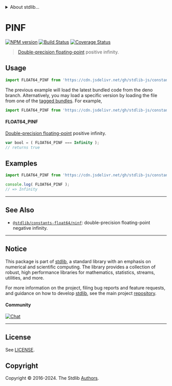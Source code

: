 <!--

@license Apache-2.0

Copyright (c) 2018 The Stdlib Authors.

Licensed under the Apache License, Version 2.0 (the "License");
you may not use this file except in compliance with the License.
You may obtain a copy of the License at

   http://www.apache.org/licenses/LICENSE-2.0

Unless required by applicable law or agreed to in writing, software
distributed under the License is distributed on an "AS IS" BASIS,
WITHOUT WARRANTIES OR CONDITIONS OF ANY KIND, either express or implied.
See the License for the specific language governing permissions and
limitations under the License.

-->


<details>
  <summary>
    About stdlib...
  </summary>
  <p>We believe in a future in which the web is a preferred environment for numerical computation. To help realize this future, we've built stdlib. stdlib is a standard library, with an emphasis on numerical and scientific computation, written in JavaScript (and C) for execution in browsers and in Node.js.</p>
  <p>The library is fully decomposable, being architected in such a way that you can swap out and mix and match APIs and functionality to cater to your exact preferences and use cases.</p>
  <p>When you use stdlib, you can be absolutely certain that you are using the most thorough, rigorous, well-written, studied, documented, tested, measured, and high-quality code out there.</p>
  <p>To join us in bringing numerical computing to the web, get started by checking us out on <a href="https://github.com/stdlib-js/stdlib">GitHub</a>, and please consider <a href="https://opencollective.com/stdlib">financially supporting stdlib</a>. We greatly appreciate your continued support!</p>
</details>

# PINF

[![NPM version][npm-image]][npm-url] [![Build Status][test-image]][test-url] [![Coverage Status][coverage-image]][coverage-url] <!-- [![dependencies][dependencies-image]][dependencies-url] -->

> [Double-precision floating-point][ieee754] positive infinity.



<section class="usage">

## Usage

```javascript
import FLOAT64_PINF from 'https://cdn.jsdelivr.net/gh/stdlib-js/constants-float64-pinf@deno/mod.js';
```
The previous example will load the latest bundled code from the deno branch. Alternatively, you may load a specific version by loading the file from one of the [tagged bundles](https://github.com/stdlib-js/constants-float64-pinf/tags). For example,

```javascript
import FLOAT64_PINF from 'https://cdn.jsdelivr.net/gh/stdlib-js/constants-float64-pinf@v0.2.1-deno/mod.js';
```

#### FLOAT64_PINF

[Double-precision floating-point][ieee754] positive infinity.

```javascript
var bool = ( FLOAT64_PINF === Infinity );
// returns true
```

</section>

<!-- /.usage -->

<section class="examples">

## Examples

<!-- TODO: better example -->

<!-- eslint no-undef: "error" -->

```javascript
import FLOAT64_PINF from 'https://cdn.jsdelivr.net/gh/stdlib-js/constants-float64-pinf@deno/mod.js';

console.log( FLOAT64_PINF );
// => Infinity
```

</section>

<!-- /.examples -->

<!-- C interface documentation. -->



<!-- Section for related `stdlib` packages. Do not manually edit this section, as it is automatically populated. -->

<section class="related">

* * *

## See Also

-   <span class="package-name">[`@stdlib/constants-float64/ninf`][@stdlib/constants/float64/ninf]</span><span class="delimiter">: </span><span class="description">double-precision floating-point negative infinity.</span>

</section>

<!-- /.related -->

<!-- Section for all links. Make sure to keep an empty line after the `section` element and another before the `/section` close. -->


<section class="main-repo" >

* * *

## Notice

This package is part of [stdlib][stdlib], a standard library with an emphasis on numerical and scientific computing. The library provides a collection of robust, high performance libraries for mathematics, statistics, streams, utilities, and more.

For more information on the project, filing bug reports and feature requests, and guidance on how to develop [stdlib][stdlib], see the main project [repository][stdlib].

#### Community

[![Chat][chat-image]][chat-url]

---

## License

See [LICENSE][stdlib-license].


## Copyright

Copyright &copy; 2016-2024. The Stdlib [Authors][stdlib-authors].

</section>

<!-- /.stdlib -->

<!-- Section for all links. Make sure to keep an empty line after the `section` element and another before the `/section` close. -->

<section class="links">

[npm-image]: http://img.shields.io/npm/v/@stdlib/constants-float64-pinf.svg
[npm-url]: https://npmjs.org/package/@stdlib/constants-float64-pinf

[test-image]: https://github.com/stdlib-js/constants-float64-pinf/actions/workflows/test.yml/badge.svg?branch=v0.2.1
[test-url]: https://github.com/stdlib-js/constants-float64-pinf/actions/workflows/test.yml?query=branch:v0.2.1

[coverage-image]: https://img.shields.io/codecov/c/github/stdlib-js/constants-float64-pinf/main.svg
[coverage-url]: https://codecov.io/github/stdlib-js/constants-float64-pinf?branch=main

<!--

[dependencies-image]: https://img.shields.io/david/stdlib-js/constants-float64-pinf.svg
[dependencies-url]: https://david-dm.org/stdlib-js/constants-float64-pinf/main

-->

[chat-image]: https://img.shields.io/gitter/room/stdlib-js/stdlib.svg
[chat-url]: https://app.gitter.im/#/room/#stdlib-js_stdlib:gitter.im

[stdlib]: https://github.com/stdlib-js/stdlib

[stdlib-authors]: https://github.com/stdlib-js/stdlib/graphs/contributors

[umd]: https://github.com/umdjs/umd
[es-module]: https://developer.mozilla.org/en-US/docs/Web/JavaScript/Guide/Modules

[deno-url]: https://github.com/stdlib-js/constants-float64-pinf/tree/deno
[deno-readme]: https://github.com/stdlib-js/constants-float64-pinf/blob/deno/README.md
[umd-url]: https://github.com/stdlib-js/constants-float64-pinf/tree/umd
[umd-readme]: https://github.com/stdlib-js/constants-float64-pinf/blob/umd/README.md
[esm-url]: https://github.com/stdlib-js/constants-float64-pinf/tree/esm
[esm-readme]: https://github.com/stdlib-js/constants-float64-pinf/blob/esm/README.md
[branches-url]: https://github.com/stdlib-js/constants-float64-pinf/blob/main/branches.md

[stdlib-license]: https://raw.githubusercontent.com/stdlib-js/constants-float64-pinf/main/LICENSE

[ieee754]: https://en.wikipedia.org/wiki/IEEE_754-1985

<!-- <related-links> -->

[@stdlib/constants/float64/ninf]: https://github.com/stdlib-js/constants-float64-ninf/tree/deno

<!-- </related-links> -->

</section>

<!-- /.links -->
